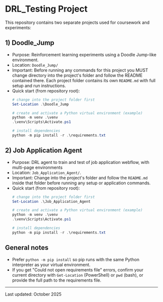 # DRL_Testing Project

This repository contains two separate projects used for coursework and experiments:

## 1) Doodle_Jump
- Purpose: Reinforcement learning experiments using a Doodle Jump-like environment.
- Location: `Doodle_Jump/`
- Important: Before running any commands for this project you MUST change directory into the project's folder and follow the README contained there. Each project folder contains its own `README.md` with full setup and run instructions.
- Quick start (from repository root):
   ```powershell
   # change into the project folder first
   Set-Location .\Doodle_Jump

   # create and activate a Python virtual environment (example)
   python -m venv .\venv
   .\venv\Scripts\Activate.ps1

   # install dependencies
   python -m pip install -r .\requirements.txt
   ```

## 2) Job Application Agent
- Purpose: DRL agent to train and test of job application webflow, with multi-page environments
- Location: `Job_Application_Agent/`.
- Important: Change into the project's folder and follow the `README.md` inside that folder before running any setup or application commands.
- Quick start (from repository root):
   ```powershell
   # change into the project folder first
   Set-Location .\Job_Application_Agent

   # create and activate a Python virtual environment (example)
   python -m venv .\venv
   .\venv\Scripts\Activate.ps1

   # install dependencies
   python -m pip install -r .\requirements.txt
   ```

## General notes
- Prefer `python -m pip install` so pip runs with the same Python interpreter as your virtual environment.
- If you get "Could not open requirements file" errors, confirm your current directory with `Get-Location` (PowerShell) or `pwd` (bash), or provide the full path to the requirements file.

---
Last updated: October 2025